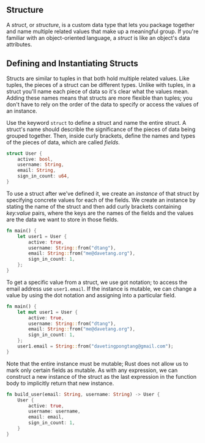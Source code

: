 ## Structure

A _struct_, or _structure_, is a custom data type that lets you package
  together and name multiple related values that make up a meaningful group. If
  you're familiar with an object-oriented language, a _struct_ is like an
  object's data attributes.

## Defining and Instantiating Structs

Structs are similar to tuples in that both hold multiple related values. Like
tuples, the pieces of a struct can be different types. Unlike with tuples, in a
struct you'll name each piece of data so it's clear what the values mean.
Adding these names means that structs are more flexible than tuples; you don't
have to rely on the order of the data to specify or access the values of an
instance.

Use the keyword `struct` to define a struct and name the entire struct. A
struct's name should describle the significance of the pieces of data being
grouped together. Then, inside curly brackets, define the names and types of
the pieces of data, which are called _fields_.

```rust
struct User {
    active: bool,
    username: String,
    email: String,
    sign_in_count: u64,
}
```

To use a struct after we've defined it, we create an _instance_ of that struct
by specifying concrete values for each of the fields. We create an instance by
stating the name of the struct and then add curly brackets containing
_key:value_ pairs, where the keys are the names of the fields and the values
are the data we want to store in those fields.

```rust
fn main() {
    let user1 = User {
        active: true,
        username: String::from("dtang"),
        email: String::from("me@davetang.org"),
        sign_in_count: 1,
    };
}
```

To get a specific value from a struct, we use got notation; to access the email
address use `user1.email`. If the instance is mutable, we can change a value by
using the dot notation and assigning into a particular field.

```rust
fn main() {
    let mut user1 = User {
        active: true,
        username: String::from("dtang"),
        email: String::from("me@davetang.org"),
        sign_in_count: 1,
    };
    user1.email = String::from("davetingpongtang@gmail.com");
}
```

Note that the entire instance must be mutable; Rust does not allow us to mark
only certain fields as mutable. As with any expression, we can construct a new
instance of the struct as the last expression in the function body to
implicitly return that new instance.

```rust
fn build_user(email: String, username: String) -> User {
    User {
        active: true,
        username: username,
        email: email,
        sign_in_count: 1,
    }
}
```
